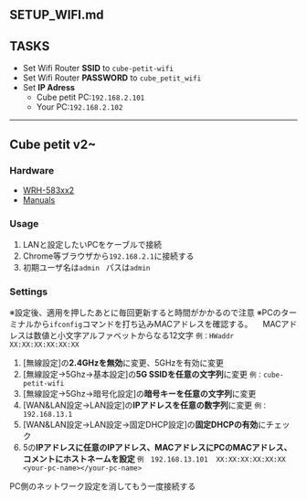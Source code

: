 ## SETUP_WIFI.md

## TASKS
- Set Wifi Router **SSID** to `cube-petit-wifi`
- Set Wifi Router **PASSWORD** to `cube_petit_wifi`
- Set **IP Adress**
    - Cube petit PC:`192.168.2.101`  
    - Your PC:`192.168.2.102`

---

## Cube petit v2~

### Hardware
- [WRH-583xx2](https://www.biccamera.com/bc/item/3229618/)
- [Manuals](https://www.elecom.co.jp/support/manual/network/wireless-lan/hotel/wrh-583xx2-s/WRH-583xx2_UsersManual_V01.pdf?_ga=2.42861285.1744147222.1575966434-1402647822.1575966434)

### Usage

1. LANと設定したいPCをケーブルで接続
2. Chrome等ブラウザから```192.168.2.1```に接続する
3. 初期ユーザ名は```admin ``` パスは```admin```

### Settings

※設定後、適用を押したあとに毎回更新すると時間がかかるので注意
※PCのターミナルから```ifconfig```コマンドを打ち込みMACアドレスを確認する。
　MACアドレスは数値と小文字アルファベットからなる12文字 ``` 例：HWaddr XX:XX:XX:XX:XX:XX  ```

1. [無線設定]の**2.4GHzを無効**に変更、5GHzを有効に変更
2. [無線設定->5Ghz->基本設定]の**5G SSIDを任意の文字列**に変更 ```例：cube-petit-wifi```
3. [無線設定->5Ghz->暗号化設定]の**暗号キーを任意の文字列**に変更
4. [WAN&LAN設定->LAN設定]の**IPアドレスを任意の数字列**に変更 ```例：192.168.13.1```
5. [WAN&LAN設定->LAN設定->固定DHCP設定]の**固定DHCPの有効**にチェック
6. 5の**IPアドレスに任意のIPアドレス、MACアドレスにPCのMACアドレス、コメントにホストネームを設定**
```例　192.168.13.101  XX:XX:XX:XX:XX:XX <your-pc-name></your-pc-name>```

PC側のネットワーク設定を消してもう一度接続する